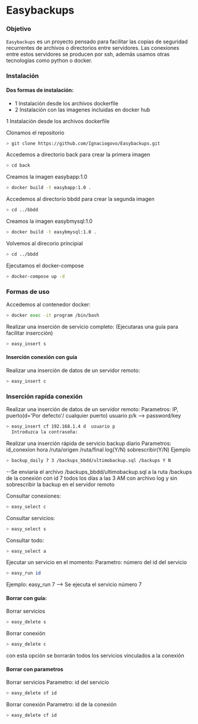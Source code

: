 # Easybackups
### Objetivo

`Easybackups` es un proyecto pensado para facilitar las copias de seguridad recurrentes de archivos o directorios entre servidores.
Las conexiones entre estos servidores se producen por ssh, además usamos otras tecnologías como python o docker.


### Instalación

#### Dos formas de instalación:
- 1 Instalación desde los archivos dockerfile
- 2 Instalación con las imagenes incluidas en docker hub

1 Instalación desde los archivos dockerfile

Clonamos el repositorio
```bash
> git clone https://github.com/Ignaciogovo/Easybackups.git
```

Accedemos a directorio back para crear la primera imagen 
```bash
> cd back
```
Creamos la imagen easybapp:1.0
```bash
> docker build -t easybapp:1.0 .
```

Accedemos al directorio bbdd para crear la segunda imagen
```bash
> cd ../bbdd
```
Creamos la imagen easybmysql:1.0
```bash
> docker build -t easybmysql:1.0 .
```

Volvemos al direcorio principial
```bash
> cd ../bbdd
```

Ejecutamos el docker-compose
```bash
> docker-compose up -d
```



### Formas de uso
Accedemos al contenedor docker:
```bash
> docker exec -it program /bin/bash
```

Realizar una inserción de servicio completo: (Ejecutaras una guía para facilitar insercción)
```bash
> easy_insert s
```
#### Inserción conexión con guía
Realizar una inserción de datos de un servidor remoto:
```bash
> easy_insert c
```
### Inserción rapída conexión 
Realizar una inserción de datos de un servidor remoto:
  Parametros: IP, puerto(d='Por defecto'/ cualquier puerto) usuario p/k --> password/key
```bash
> easy_insert cf 192.168.1.4 d  usuario p 
  Introduzca la contraseña:
```

  





Realizar una inserción rápida de servicio backup diario
  Parametros: id_conexion hora /ruta/origen /ruta/final log(Y/N) sobrescribir(Y/N)
Ejemplo
```bash
> backup_daily 7 3 /backups_bbdd/ultimobackup.sql /backups Y N
```
--Se enviaría el archivo /backups_bbdd/ultimobackup.sql a la ruta /backups de la conexión con id 7 todos los días a las 3 AM con archivo log 
  y sin sobrescribir la backup en el servidor remoto

Consultar conexiones: 
```bash
> easy_select c
```

Consultar servicios:
```bash
> easy_select s
```
Consultar todo:
```bash
> easy_select a
```


Ejecutar un servicio en el momento:
  Parametro: número del id del servicio
```bash
> easy_run id
```
  Ejemplo: easy_run 7 --> Se ejecuta el servicio número 7

#### Borrar con guía:

Borrar servicios
```bash
> easy_delete s
```
Borrar conexión
```bash
> easy_delete c
```
con esta opción se borrarán todos los servicios vinculados a la conexión


#### Borrar con parametros
Borrar servicios
  Parametro: id del servicio
```bash
> easy_delete sf id
```
Borrar conexión
  Parametro: id de la conexión
```bash
> easy_delete cf id
```



